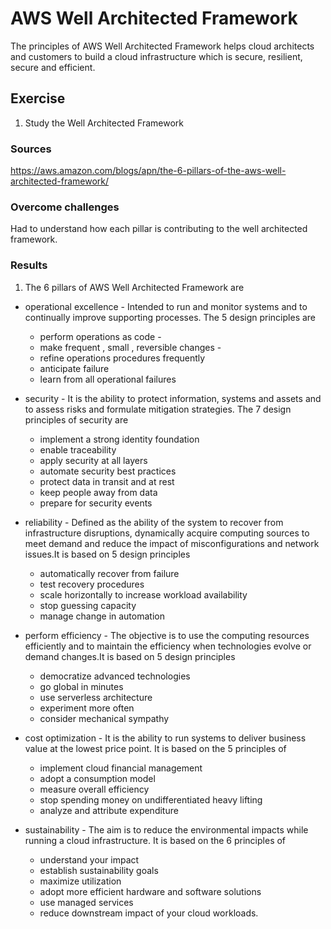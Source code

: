 # AWS Well Architected Framework
The principles of AWS Well Architected Framework helps cloud architects and customers to build a cloud infrastructure which is secure, resilient, secure and efficient.

## Exercise
1. Study the Well Architected Framework
 
### Sources

https://aws.amazon.com/blogs/apn/the-6-pillars-of-the-aws-well-architected-framework/

### Overcome challenges

Had to understand how each pillar is contributing to the well architected framework.

### Results
1) The 6 pillars of AWS Well Architected Framework are 

- operational excellence - Intended to run and monitor systems and to continually improve supporting processes. The 5 design principles are 
    - perform operations as code - 
    - make frequent , small , reversible changes - 
    - refine operations procedures frequently
    - anticipate failure
    - learn from all operational failures

- security -  It is the ability to protect information, systems and assets and to assess risks and formulate mitigation strategies.
The 7 design principles of security are
    - implement a strong identity foundation
    - enable traceability
    - apply security at all layers
    - automate security best practices
    - protect data in transit and at rest
    - keep people away from data
    - prepare for security events

- reliability - Defined as the ability of the system to recover from infrastructure disruptions, dynamically acquire computing sources to meet demand and reduce the impact of misconfigurations  and network issues.It is based on 5 design principles
    - automatically recover from failure
    - test recovery procedures
    - scale horizontally to increase workload availability
    - stop guessing capacity
    - manage change in automation

- perform efficiency - The objective is to use the computing resources efficiently and to maintain the efficiency when technologies evolve or demand changes.It is based on 5 design principles
    - democratize advanced technologies
    - go global in minutes
    - use serverless architecture
    - experiment more often
    - consider mechanical sympathy

- cost optimization - It is the ability to run systems to deliver business value at the lowest price point. It is based on the 5 principles of 
    - implement cloud financial management
    - adopt a consumption model
    - measure overall efficiency
    - stop spending money on undifferentiated heavy lifting
    - analyze and attribute expenditure

- sustainability - The aim is to reduce the environmental impacts while running a cloud infrastructure.
It is based on the 6 principles of
    - understand your impact
    - establish sustainability goals
    - maximize utilization
    - adopt more efficient hardware and software solutions
    - use managed services
    - reduce downstream impact of your cloud workloads.


 


 













